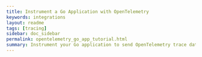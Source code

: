 ```yaml
---
title: Instrument a Go Application with OpenTelemetry
keywords: integrations
layout: readme
tags: [tracing]
sidebar: doc_sidebar
permalink: opentelemetry_go_app_tutorial.html
summary: Instrument your Go application to send OpenTelemetry trace data to Tanzu Observability. 
--- 
```

